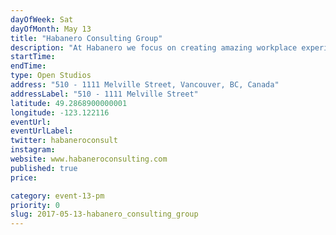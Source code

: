 ```yaml
---
dayOfWeek: Sat
dayOfMonth: May 13
title: "Habanero Consulting Group"
description: "At Habanero we focus on creating amazing workplace experiences. To do that, we do a lot of human-centred design research and co-design solutions with our clients. We thought that VDW would be a good opportunity to share some of stories from our recent work."
startTime: 
endTime: 
type: Open Studios
address: "510 - 1111 Melville Street, Vancouver, BC, Canada"
addressLabel: "510 - 1111 Melville Street"
latitude: 49.2868900000001
longitude: -123.122116
eventUrl: 
eventUrlLabel: 
twitter: habaneroconsult
instagram: 
website: www.habaneroconsulting.com
published: true
price: 

category: event-13-pm
priority: 0
slug: 2017-05-13-habanero_consulting_group
---
```

